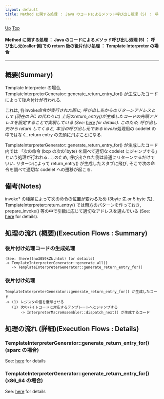 ```yaml
---
layout: default
title: Method に関する処理 ： Java のコードによるメソッド呼び出し処理 (5) ： 呼び出し元(caller 側)での return 後の後片付け処理 ： Template Interpreter の場合  
---
```

[Up](noLA4BL5jt.html) [Top](../index.html)

#### Method に関する処理 ： Java のコードによるメソッド呼び出し処理 (5) ： 呼び出し元(caller 側)での return 後の後片付け処理 ： Template Interpreter の場合  

--- 
## 概要(Summary)
Template Interpreter の場合,
TemplateInterpreterGenerator::generate_return_entry_for() が生成したコードによって後片付けが行われる.

これは, 各invoke*命令が実行された際に, 呼び出し先からのリターンアドレスとして
(現在の PC の代わりに) 上記のreturn_entry()が生成したコードの先頭アドレスを設定することで実現している (See: [here](nolikc3vKY.html) for details).
このため, 呼び出し先から return してくると, 本当の呼び出し元である invoke*処理用の codelet の中ではなく, return entry の先頭に飛ぶことになる.

TemplateInterpreterGenerator::generate_return_entry_for() が生成したコード内では
「次の命令 (bcp の次の1byte) を調べて適切な codelet にジャンプする」という処理が行われる.
このため, 呼び出された側は普通にリターンするだけでいい.
リターンによって return_entry() が生成したスタブに飛び, そこで次の命令を調べて適切な codelet への遷移が起こる.

## 備考(Notes)
invoke* の種類によって次の命令の位置が変わるため (3byte 先 or 5 byte 先), 
TemplateInterpreter::return_entry() では両方のパターンを作っておき,
prepare_invoke() 等の中で引数に応じて適切なアドレスを選んでいる (See: [here](nolikc3vKY.html) for details).


## 処理の流れ (概要)(Execution Flows : Summary)
### 後片付け処理コードの生成処理
```
(See: [here](no3059kZk.html) for details)
-> TemplateInterpreterGenerator::generate_all()
   -> TemplateInterpreterGenerator::generate_return_entry_for()
```

### 後片付け処理
```
TemplateInterpreterGenerator::generate_return_entry_for() が生成したコード
-> (1) レジスタの値を復帰させる
   (1) 次のバイトコードに対応するテンプレートへとジャンプする
       -> InterpreterMacroAssembler::dispatch_next() が生成するコード
```


## 処理の流れ (詳細)(Execution Flows : Details)
### TemplateInterpreterGenerator::generate_return_entry_for() (sparc の場合)
See: [here](no3059gHg.html) for details
### TemplateInterpreterGenerator::generate_return_entry_for() (x86_64 の場合)
See: [here](no3059tRm.html) for details






